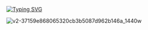 [![Typing SVG](https://readme-typing-svg.demolab.com?font=Fira+Code&weight=900&size=30&pause=1000&color=FFFFFF&background=4C839A00&center=true&vCenter=true&random=false&width=900&lines=%E3%81%93%E3%82%93%E3%81%AB%E3%81%A1%E3%81%AF)](https://git.io/typing-svg)

![v2-37159e868065320cb3b5087d962b146a_1440w](https://github.com/yoongtaufoo/yoongtaufoo/assets/81151290/57ddb2c4-f797-440c-8f3d-10809cfd9b10)

<!--
**yoongtaufoo/yoongtaufoo** is a ✨ _special_ ✨ repository because its `README.md` (this file) appears on your GitHub profile.

Here are some ideas to get you started:

- 🔭 I’m currently working on ...
- 🌱 I’m currently learning ...
- 👯 I’m looking to collaborate on ...
- 🤔 I’m looking for help with ...
- 💬 Ask me about ...
- 📫 How to reach me: ...
- 😄 Pronouns: ...
- ⚡ Fun fact: ...
-->
